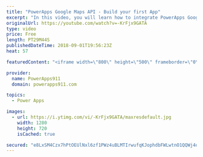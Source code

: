 ```yaml
---
title: "PowerApps Google Maps API - Build your first App"
excerpt: "In this video, you will learn how to integrate PowerApps Google Maps API. You will start with the Location function to get the GPS Location information. Then you will sign up for a Google Maps API account and get your own API Key. With that in hand, you learn to build some apps that let you leverage"
originalUrl: https://youtube.com/watch?v=-KrFjx9GATA
type: video
price: Free
length: PT29M44S
publishedDateTime: 2018-09-01T19:56:23Z
heat: 57

featuredContent: "<iframe width=\"800\" height=\"500\" frameborder=\"0\" src=\"https://www.youtube.com/embed/-KrFjx9GATA\" allow=\"accelerometer; autoplay; encrypted-media; gyroscope; picture-in-picture\" allowfullscreen></iframe>"

provider:
  name: PowerApps911
  domain: powerapps911.com

topics:
  - Power Apps

images:
  - url: https://i.ytimg.com/vi/-KrFjx9GATA/maxresdefault.jpg
    width: 1280
    height: 720
    isCached: true

secured: "e8LxSM4Czx7hPtOEUlNxl6zf1PWz4uBLMTIrwufqKJophdbFWLwtnO1QQWj4oAElVDQ8mnj1tOeUFrXKB6R7nsw5DOiWRhM6J9Y2YX09Lre+IksYbK+gigg0WzxdVdBZiSI6Dt7FU0QKyFGUYA1JuY6upULNkZyaKfWyf27t728nlfHqhSQHBaTLNu50NhsUxXDgERfyVVCQKIsjPjIE+BLVGia9HSt/191QztwPoTHQzUQrr+0dVcFFkhTBzOFow4a1XMN1wxVkzJEF1xwNVKSRzbh0VupllPGq+yRyFOzxfnnszupXNSCD4nTDWXiKYUrJ3IngTke6QEyiAbeINsr3qo7f4ewA7MKPlcq14NN+xL4zW4rHNBQ1sozwD4E86DDzSTUZba5wfM6Pc25U98vPd7Ztwy8vfYVmJJml2KY=;ydHGZGwtpNgAMI0kp+FhCg=="
---
```



